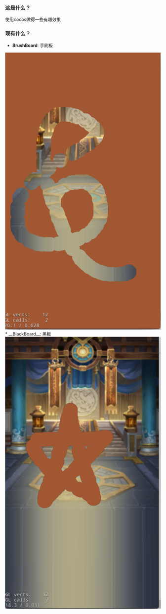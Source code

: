 ### 这是什么？

使用cocos做得一些有趣效果

### 现有什么？

* __BrushBoard__: 手刷板
<img src="ScreenShot/Example_BrushBoard.png"/>
* __BlackBoard__: 黑板
<img src="ScreenShot/Example_BlackBoard.png"/>